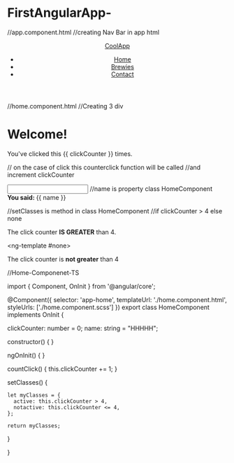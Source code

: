 # FirstAngularApp-

//app.component.html
//creating Nav Bar in app html

<header>
  <div class="container">
    <a href="#" class="logo">CoolApp</a>
    <nav>
      <ul>
        <li><a href="a" routerLink="/">Home</a></li>
        <li><a href="a" routerLink="/list">Brewies</a></li>
        <li><a href="a" routerLink="/conract">Contact</a></li>
      </ul>
    </nav>

  </div>
</header>

//home.component.html
//Creating 3 div 

<h1>Welcome!</h1>

<div class="play-container">
  <p>You've clicked <span (click)="countClick()">this</span> {{ clickCounter }} times.</p>
                        // on the case of click this counterclick function will be called
                        //and increment clickCounter 
</div>


<div class="play-container">
  <p>
     <input type="text" [(ngModel)]="name"> //name is property class HomeComponent 
     <br>
     <strong>You said: </strong> {{ name }}
  </p>
</div>

<div class="play-container" [ngClass]="setClasses()">   //setClasses is method in class HomeComponent
  <ng-template [ngIf]="clickCounter > 4" [ngIfElse]="none">  //if clickCounter > 4 else none 
    <p>The click counter <strong>IS GREATER</strong> than 4.</p>
  </ng-template>

  <ng-template #none>
    <p>The click counter is <strong>not greater</strong> than 4</p>
  </ng-template>
</div>


//Home-Componenet-TS

import { Component, OnInit } from '@angular/core';

@Component({
  selector: 'app-home',
  templateUrl: './home.component.html',
  styleUrls: ['./home.component.scss']
})
export class HomeComponent implements OnInit {

  clickCounter: number = 0;
  name: string = "HHHHH";


  constructor() { }

  ngOnInit() {
  }

  countClick() {
    this.clickCounter += 1;
  }

  setClasses() {

    let myClasses = {
      active: this.clickCounter > 4,
      notactive: this.clickCounter <= 4,
    };

    return myClasses;
  }

}
